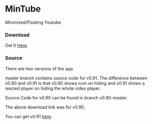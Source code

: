 # MinTube
Minimized/Floating Youtube

### Download
Get It [Here][1].

### Source
There are two versions of the app.

master branch contains source code for v0.91. The difference between v0.90 and v0.91 is that v0.90 shows icon on hiding and v0.91 shows a resized player on hiding the whole video player.

Source Code for v0.90 can be found in branch v0.90-master.

The above download link was for v0.90.

You can get v0.91 [here][2].

[1]: <https://drive.google.com/open?id=0Bx43MGCMuCJcOGdTY0Fvb0VmaTg>
[2]: <https://drive.google.com/open?id=0Bx43MGCMuCJcb0c5cVR0UzZTSm8>
